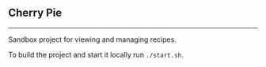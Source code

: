## Cherry Pie
---
Sandbox project for viewing and managing recipes.

To build the project and start it locally run ```./start.sh```.
